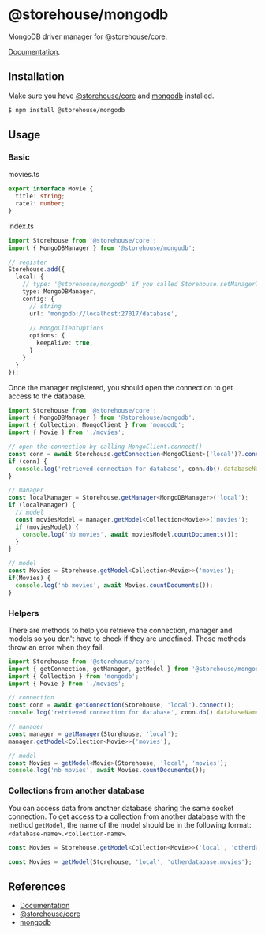 # @storehouse/mongodb
MongoDB driver manager for @storehouse/core.

[Documentation](https://kisiwu.github.io/storehouse/mongodb/latest/).


## Installation

Make sure you have [@storehouse/core](https://www.npmjs.com/package/@storehouse/core) and [mongodb](https://www.npmjs.com/package/mongodb) installed.

```bash
$ npm install @storehouse/mongodb
```

## Usage

### Basic

movies.ts
```ts
export interface Movie {
  title: string;
  rate?: number;
}
```

index.ts
```ts
import Storehouse from '@storehouse/core';
import { MongoDBManager } from '@storehouse/mongodb';

// register
Storehouse.add({
  local: {
    // type: '@storehouse/mongodb' if you called Storehouse.setManagerType(MongoDBManager)
    type: MongoDBManager, 
    config: {
      // string
      url: 'mongodb://localhost:27017/database',
      
      // MongoClientOptions
      options: {
        keepAlive: true,
      }
    }
  }
});
```

Once the manager registered, you should open the connection to get access to the database.

```ts
import Storehouse from '@storehouse/core';
import { MongoDBManager } from '@storehouse/mongodb';
import { Collection, MongoClient } from 'mongodb';
import { Movie } from './movies';

// open the connection by calling MongoClient.connect()
const conn = await Storehouse.getConnection<MongoClient>('local')?.connect();
if (conn) {
  console.log('retrieved connection for database', conn.db().databaseName);
}

// manager
const localManager = Storehouse.getManager<MongoDBManager>('local');
if (localManager) {
  // model
  const moviesModel = manager.getModel<Collection<Movie>>('movies');
  if (moviesModel) {
    console.log('nb movies', await moviesModel.countDocuments());
  }
}

// model
const Movies = Storehouse.getModel<Collection<Movie>>('movies');
if(Movies) {
  console.log('nb movies', await Movies.countDocuments());
}
```

### Helpers

There are methods to help you retrieve the connection, manager and models so you don't have to check if they are undefined.
Those methods throw an error when they fail.

```ts
import Storehouse from '@storehouse/core';
import { getConnection, getManager, getModel } from '@storehouse/mongodb';
import { Collection } from 'mongodb';
import { Movie } from './movies';

// connection
const conn = await getConnection(Storehouse, 'local').connect();
console.log('retrieved connection for database', conn.db().databaseName);

// manager
const manager = getManager(Storehouse, 'local');
manager.getModel<Collection<Movie>>('movies');

// model
const Movies = getModel<Movie>(Storehouse, 'local', 'movies');
console.log('nb movies', await Movies.countDocuments());
```

### Collections from another database

You can access data from another database sharing the same socket connection.
To get access to a collection from another database with the method `getModel`, the name of the model should be in the following format: `<database-name>.<collection-name>`.

```ts
const Movies = Storehouse.getModel<Collection<Movie>>('local', 'otherdatabase.movies');
```
```ts
const Movies = getModel(Storehouse, 'local', 'otherdatabase.movies');
```

## References

- [Documentation](https://kisiwu.github.io/storehouse/mongodb/latest/)
- [@storehouse/core](https://www.npmjs.com/package/@storehouse/core)
- [mongodb](https://www.npmjs.com/package/mongodb)

